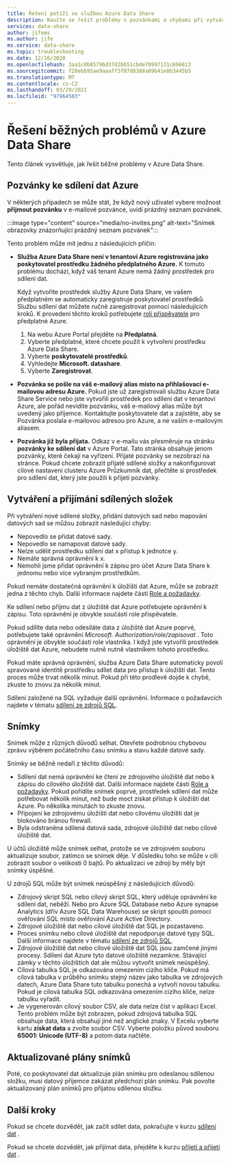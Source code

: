 ```yaml
---
title: Řešení potíží se službou Azure Data Share
description: Naučte se řešit problémy s pozvánkami a chybami při vytváření nebo přijímání sdílených dat v Azure Data Share.
services: data-share
author: jifems
ms.author: jife
ms.service: data-share
ms.topic: troubleshooting
ms.date: 12/16/2020
ms.openlocfilehash: 3aa1c0b8579bd37d2bb51cbde70997131c696813
ms.sourcegitcommit: f28ebb95ae9aaaff3f87d8388a09b41e0b3445b5
ms.translationtype: MT
ms.contentlocale: cs-CZ
ms.lasthandoff: 03/29/2021
ms.locfileid: "97964503"
---
```

# <a name="troubleshoot-common-problems-in-azure-data-share"></a>Řešení běžných problémů v Azure Data Share 

Tento článek vysvětluje, jak řešit běžné problémy v Azure Data Share. 

## <a name="azure-data-share-invitations"></a>Pozvánky ke sdílení dat Azure 

V některých případech se může stát, že když nový uživatel vybere možnost **přijmout pozvánku** v e-mailové pozvánce, uvidí prázdný seznam pozvánek. 

:::image type="content" source="media/no-invites.png" alt-text="Snímek obrazovky znázorňující prázdný seznam pozvánek":::

Tento problém může mít jednu z následujících příčin:

* **Služba Azure Data Share není v tenantovi Azure registrována jako poskytovatel prostředku žádného předplatného Azure.** K tomuto problému dochází, když váš tenant Azure nemá žádný prostředek pro sdílení dat. 

    Když vytvoříte prostředek služby Azure Data Share, ve vašem předplatném se automaticky zaregistruje poskytovatel prostředků. Službu sdílení dat můžete ručně zaregistrovat pomocí následujících kroků. K provedení těchto kroků potřebujete [roli přispěvatele](../role-based-access-control/built-in-roles.md#contributor) pro předplatné Azure. 

    1. Na webu Azure Portal přejděte na **Předplatná**.
    1. Vyberte předplatné, které chcete použít k vytvoření prostředku Azure Data Share.
    1. Vyberte **poskytovatelé prostředků**.
    1. Vyhledejte **Microsoft. datashare**.
    1. Vyberte **Zaregistrovat**.

* **Pozvánka se pošle na váš e-mailový alias místo na přihlašovací e-mailovou adresu Azure.** Pokud jste už zaregistrovali službu Azure Data Share Service nebo jste vytvořili prostředek pro sdílení dat v tenantovi Azure, ale pořád nevidíte pozvánku, váš e-mailový alias může být uvedený jako příjemce. Kontaktujte poskytovatele dat a zajistěte, aby se Pozvánka poslala e-mailovou adresou pro Azure, a ne vaším e-mailovým aliasem.

* **Pozvánka již byla přijata.** Odkaz v e-mailu vás přesměruje na stránku **pozvánky ke sdílení dat** v Azure Portal. Tato stránka obsahuje jenom pozvánky, které čekají na vyřízení. Přijaté pozvánky se nezobrazí na stránce. Pokud chcete zobrazit přijaté sdílené složky a nakonfigurovat cílové nastavení clusteru Azure Průzkumník dat, přečtěte si prostředek pro sdílení dat, který jste použili k přijetí pozvánky.

## <a name="creating-and-receiving-shares"></a>Vytváření a přijímání sdílených složek

Při vytváření nové sdílené složky, přidání datových sad nebo mapování datových sad se můžou zobrazit následující chyby:

* Nepovedlo se přidat datové sady.
* Nepovedlo se namapovat datové sady.
* Nelze udělit prostředku sdílení dat x přístup k jednotce y.
* Nemáte správná oprávnění k x.
* Nemohli jsme přidat oprávnění k zápisu pro účet Azure Data Share k jednomu nebo více vybraným prostředkům.

Pokud nemáte dostatečná oprávnění k úložišti dat Azure, může se zobrazit jedna z těchto chyb. Další informace najdete části [Role a požadavky](concepts-roles-permissions.md). 

Ke sdílení nebo příjmu dat z úložiště dat Azure potřebujete oprávnění k zápisu. Toto oprávnění je obvykle součástí role přispěvatele. 

Pokud sdílíte data nebo odesíláte data z úložiště dat Azure poprvé, potřebujete také oprávnění *Microsoft. Authorization/role/zapisovat* . Toto oprávnění je obvykle součástí role vlastníka. I když jste vytvořili prostředek úložiště dat Azure, nebudete nutně nutně vlastníkem tohoto prostředku. 

Pokud máte správná oprávnění, služba Azure Data Share automaticky povolí spravované identitě prostředku sdílet data pro přístup k úložišti dat. Tento proces může trvat několik minut. Pokud při této prodlevě dojde k chybě, zkuste to znovu za několik minut.

Sdílení založené na SQL vyžaduje další oprávnění. Informace o požadavcích najdete v tématu [sdílení ze zdrojů SQL](how-to-share-from-sql.md).

## <a name="snapshots"></a>Snímky
Snímek může z různých důvodů selhat. Otevřete podrobnou chybovou zprávu výběrem počátečního času snímku a stavu každé datové sady. 

Snímky se běžně nedaří z těchto důvodů:

* Sdílení dat nemá oprávnění ke čtení ze zdrojového úložiště dat nebo k zápisu do cílového úložiště dat. Další informace najdete části [Role a požadavky](concepts-roles-permissions.md). Pokud pořídíte snímek poprvé, prostředek sdílení dat může potřebovat několik minut, než bude moct získat přístup k úložišti dat Azure. Po několika minutách to zkuste znovu.
* Připojení ke zdrojovému úložišti dat nebo cílovému úložišti dat je blokováno bránou firewall.
* Byla odstraněna sdílená datová sada, zdrojové úložiště dat nebo cílové úložiště dat.

U účtů úložiště může snímek selhat, protože se ve zdrojovém souboru aktualizuje soubor, zatímco se snímek děje. V důsledku toho se může v cíli zobrazit soubor o velikosti 0 bajtů. Po aktualizaci ve zdroji by měly být snímky úspěšné.

U zdrojů SQL může být snímek neúspěšný z následujících důvodů:

* Zdrojový skript SQL nebo cílový skript SQL, který uděluje oprávnění ke sdílení dat, neběží. Nebo pro Azure SQL Database nebo Azure synapse Analytics (dřív Azure SQL Data Warehouse) se skript spouští pomocí ověřování SQL místo ověřování Azure Active Directory.  
* Zdrojové úložiště dat nebo cílové úložiště dat SQL je pozastaveno.
* Proces snímku nebo cílové úložiště dat nepodporuje datové typy SQL. Další informace najdete v tématu [sdílení ze zdrojů SQL](how-to-share-from-sql.md#supported-data-types).
* Zdrojové úložiště dat nebo cílové úložiště dat SQL jsou zamčené jinými procesy. Sdílení dat Azure tyto datové úložiště nezamkne. Stávající zámky v těchto úložištích dat ale můžou vytvořit snímek neúspěšný.
* Cílová tabulka SQL je odkazována omezením cizího klíče. Pokud má cílová tabulka v průběhu snímku stejný název jako tabulka ve zdrojových datech, Azure Data Share tuto tabulku ponechá a vytvoří novou tabulku. Pokud je cílová tabulka SQL odkazována omezením cizího klíče, nelze tabulku vyřadit.
* Je vygenerován cílový soubor CSV, ale data nelze číst v aplikaci Excel. Tento problém může být zobrazen, pokud zdrojová tabulka SQL obsahuje data, která obsahují jiné než anglické znaky. V Excelu vyberte kartu **získat data** a zvolte soubor CSV. Vyberte položku původ souboru **65001: Unicode (UTF-8)** a potom data načtěte.

## <a name="updated-snapshot-schedules"></a>Aktualizované plány snímků
Poté, co poskytovatel dat aktualizuje plán snímku pro odeslanou sdílenou složku, musí datový příjemce zakázat předchozí plán snímku. Pak povolte aktualizovaný plán snímků pro přijatou sdílenou složku. 

## <a name="next-steps"></a>Další kroky

Pokud se chcete dozvědět, jak začít sdílet data, pokračujte v kurzu [sdílení dat](share-your-data.md) . 

Pokud se chcete dozvědět, jak přijímat data, přejděte k kurzu [přijetí a přijetí dat](subscribe-to-data-share.md) .